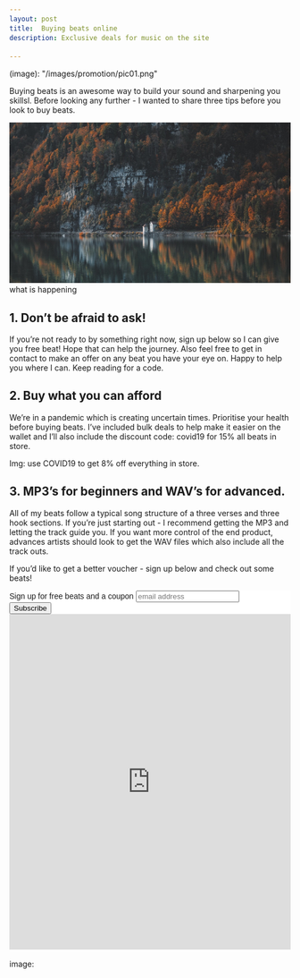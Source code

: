 ```yaml
---
layout: post
title:  Buying beats online
description: Exclusive deals for music on the site

---
```


(image): "/images/promotion/pic01.png"

Buying beats is an awesome way to build your sound and sharpening you skillsl. Before looking any further - I wanted to share three tips before you look to buy beats.

![image info](/images/pic01.jpg) what is happening
## 1. Don’t be afraid to ask!

If you’re not ready to by something right now, sign up below so I can give you free beat! Hope that can help the journey. Also feel free to get in contact to make an offer on any beat you have your eye on. Happy to help you where I can. Keep reading for a code.

## 2. Buy what you can afford

We’re in a pandemic which is creating uncertain times. Prioritise your health before buying beats. I’ve included bulk deals to help make it easier on the wallet and I’ll also include the discount code: covid19 for 15% all beats in store.

Img: use COVID19 to get 8% off everything in store.

## 3. MP3’s for beginners and WAV’s for advanced. 

All of my beats follow a typical song structure of a three verses and three hook sections. If you’re just starting out - I recommend getting the MP3 and letting the track guide you. If you want more control of the end product, advances artists should look to get the WAV files which also include all the track outs.

If you’d like to get a better voucher - sign up below and check out some beats!
<!-- Begin Mailchimp Signup Form -->
<link href="//cdn-images.mailchimp.com/embedcode/slim-10_7.css" rel="stylesheet" type="text/css">
<style type="text/css">
    #mc_embed_signup{background:#fff; clear:left; font:14px Helvetica,Arial,sans-serif; }
    /* Add your own Mailchimp form style overrides in your site stylesheet or in this style block.
       We recommend moving this block and the preceding CSS link to the HEAD of your HTML file. */
</style>
<div id="mc_embed_signup">
<form action="https://honest2davis.us10.list-manage.com/subscribe/post?u=a17b10029c744aef7399682fe&id=65afcee20e" method="post" id="mc-embedded-subscribe-form" name="mc-embedded-subscribe-form" class="validate" target="_blank" novalidate>
    <div id="mc_embed_signup_scroll">
    <label for="mce-EMAIL">Sign up for free beats and a coupon</label>
    <input type="email" value="" name="EMAIL" class="email" id="mce-EMAIL" placeholder="email address" required>
    <!-- real people should not fill this in and expect good things - do not remove this or risk form bot signups-->
    <div style="position: absolute; left: -5000px;" aria-hidden="true"><input type="text" name="b_a17b10029c744aef7399682fe_65afcee20e" tabindex="-1" value=""></div>
    <div class="clear"><input type="submit" value="Subscribe" name="subscribe" id="mc-embedded-subscribe" class="button"></div>
    </div>
</form>
</div>

<!--End mc_embed_signup-->

<iframe id="soundee_player" frameborder="0" src="https://soundee.com/player/1426?iframe=1" style="width:100%;height:600px;max-width:980px;" allow="autoplay"></iframe>

image: 
